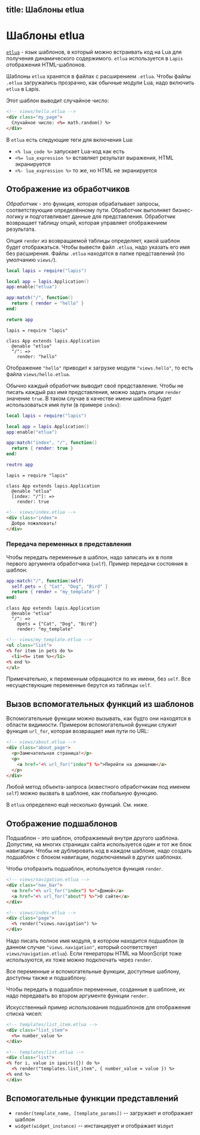 title: Шаблоны etlua
--

# Шаблоны etlua

[`etlua`][1] - язык шаблонов, в который можно встраивать
код на Lua для получения динамического содержимого.
`etlua` используется в `Lapis` отображения HTML-шаблонов.

Шаблоны `etlua` хранятся в файлах с расширением `.etlua`.
Чтобы файлы `.etlua` загружались прозрачно, как обычные
модули Lua, надо включить `etlua` в Lapis.

Этот шаблон выводит случайное число:

```html
<!-- views/hello.etlua -->
<div class="my_page">
  Случайное число: <%= math.random() %>
</div>
```

В `etlua` есть следующие теги для включения Lua:

* `<% lua_code %>` запускает Lua-код как есть
* `<%= lua_expression %>` вставляет результат выражения,
    HTML экранируется
* `<%- lua_expression %>` то же, но HTML не экранируется

## Отображение из обработчиков

*Обработчик* - это функция, которая обрабатывает запросы,
соответствующие определённому пути.
Обработчик выполняет бизнес-логику и подготавливает данные
для представления.
Обработчик возвращает таблицу опций, которая управляет
отображением результата.

Опция `render` из возвращаемой таблицы определяет,
какой шаблон будет отображаться.
Чтобы вывести файл `.etlua`, надо указать его имя
без расширения.
Файлы `.etlua` находятся в папке представлений
(по умолчанию `views/`).


```lua
local lapis = require("lapis")

local app = lapis.Application()
app:enable("etlua")

app:match("/", function()
  return { render = "hello" }
end)

return app
```

```moon
lapis = require "lapis"

class App extends lapis.Application
  @enable "etlua"
  "/": =>
    render: "hello"
```


Отображение `"hello"` приводит к загрузке модуля
`"views.hello"`, то есть файла `views/hello.etlua`.

Обычно каждый обработчик выводит своё представление.
Чтобы не писать каждый раз имя представления,
можно задать опции `render` значение `true`.
В таком случае в качестве имени шаблона будет использоваться
имя пути (в примере `index`):


```lua
local lapis = require("lapis")

local app = lapis.Application()
app:enable("etlua")

app:match("index", "/", function()
  return { render: true }
end)

reutrn app
```

```moon
lapis = require "lapis"

class App extends lapis.Application
  @enable "etlua"
  [index: "/"]: =>
    render: true
```

```html
<!-- views/index.etlua -->
<div class="index">
  Добро пожаловать!
</div>
```


### Передача переменных в представления

Чтобы передать переменные в шаблон, надо записать их в поля
первого аргумента обработчика (`self`).
Пример передачи состояния в шаблон:

```lua
app:match("/", function(self)
  self.pets = { "Cat", "Dog", "Bird" }
  return { render = "my_template" }
end)
```

```moon
class App extends lapis.Application
  @enable "etlua"
  "/": =>
    @pets = {"Cat", "Dog", "Bird"}
    render: "my_template"
```

```html
<!-- views/my_template.etlua -->
<ul class="list">
<% for item in pets do %>
  <li><%= item %></li>
<% end %>
</ul>
```

Примечательно, к переменным обращаются по их имени,
без `self`. Все несуществующие переменные берутся
из таблицы `self`.

## Вызов вспомогательных функций из шаблонов

Вспомогательные функции можно вызывать, как будто они
находятся в области видимости.
Примером вспомогательной функции служит функция `url_for`,
которая возвращает имя пути по URL:

```html
<!-- views/about.etlua -->
<div class="about_page">
  <p>Замечательная страница!</p>
  <p>
    <a href="<% url_for("index") %>">Перейти на домашнюю</a>
  </p>
</div>
```

Любой метод объекта-запроса (известного обработчикам
под именем `self`) можно вызвать в шаблоне,
как глобальную функцию.

В `etlua` определено ещё несколько функций. См. ниже.


## Отображение подшаблонов

Подшаблон - это шаблон, отображаемый внутри другого
шаблона. Допустим, на многих страницах сайта
используется один и тот же блок навигации.
Чтобы не дублировать код в каждом шаблоне,
надо создать подшаблон с блоком навигации,
подключаемый в других шаблонах.

Чтобы отобразить подшаблон, используется функция `render`.

```html
<!-- views/navigation.etlua -->
<div class="nav_bar">
  <a href="<% url_for("index") %>">Домой</a>
  <a href="<% url_for("about") %>">О сайте</a>
</div>
```

```html
<!-- views/index.etlua -->
<div class="page">
  <% render("views.navigation") %>
</div>
```

Надо писать полное имя модуля, в котором находится подшаблон
(в данном случае `"views.navigation"`, который
соответствует `views/navigation.etlua`).
Если генераторы HTML на MoonScript тоже используются,
их тоже можно подключать через `render`.

Все переменные и вспомогательные функции, доступные шаблону,
доступны также и подшаблону.

Чтобы передать в подшаблон переменные, созданные
в шаблоне, их надо передавать во втором аргументе
функции `render`.

Искусственный пример использования подшаблонов для
отображения списка чисел:

```html
<!-- templates/list_item.etlua -->
<div class="list_item">
  <%= number_value %>
</div>
```

```html
<!-- templates/list.etlua -->
<div class="list">
<% for i, value in ipairs({}) do %>
  <% render("templates.list_item", { number_value = value }) %>
<% end %>
</div>
```

## Вспомогательные функции представлений

* `render(template_name, [template_params])` -- загружает
    и отображает шаблон
* `widget(widget_instance)` -- инстанцирует и
    отображает `Widget`

[1]: https://github.com/leafo/etlua
